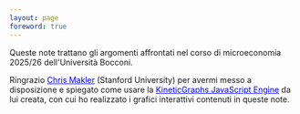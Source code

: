 ```yaml
---
layout: page
foreword: true
---
```


Queste note trattano gli argomenti affrontati nel corso di microeconomia 2025/26 dell'Università Bocconi.


Ringrazio 
<a target="_blank" style="color: Blue" href="https://economics.stanford.edu/people/christopher-makler">Chris Makler</a>
(Stanford University) per avermi messo a disposizione e spiegato come usare la
<a target="_blank" style="color: Blue" href="https://kineticgraphs.org/">KineticGraphs JavaScript Engine</a>
da lui creata, con cui ho realizzato i grafici interattivi contenuti in queste note.
